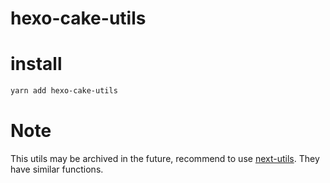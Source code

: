 # hexo-cake-utils

# install

```bash
yarn add hexo-cake-utils
```

# Note

This utils may be archived in the future, recommend to use [next-utils](https://github.com/theme-next/next-util). They have similar functions.
